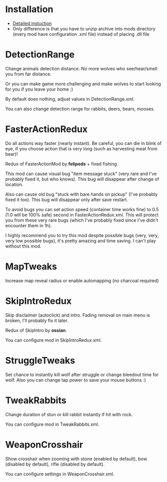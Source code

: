 # Installation
 - [Detailed instuction](https://github.com/WulfMarius/ModComponent/wiki/Installing-a-Mod)
 - Only difference is that you have to unzip archive into mods directory (every mod have configuration .xml file) instead of placing .dll file

# DetectionRange
Change animals detection distance. No more wolves who see/hear/smell you from far distance. 

Or you can make game more challenging and make wolves to start looking for you if you leave your home ;) 

By default does nothing, adjust values in DetectionRange.xml.

You can also change detection range for rabbits, deers, bears, mooses.

# FasterActionRedux
Do all actions way faster (nearly instant). Be careful, you can die in blink of eye, if you choose action that is very long (such as harvesting meat from bear)!

Redux of FasterActionMod by __felipeds__ + fixed fishing. 

This mod can cause visual bug "item message stuck" (very rare and I've probably fixed it, but who knows). This bug will disappear after change of location.

Also can cause old bug "stuck with bare hands on pickup" (I've probably fixed it too). This bug will disappear only after save restart.

To avoid bugs you can set action speed (container time works fine) to 0.5 (1.0 will be 100% safe) second in FasterActionRedux.xml. This will protect you from these very rare bugs (which I've probably fixed since I've didn't encounter them in 1h).

I highly recommend you to try this mod despite possible bugs (very, very, very low possible bugs), it's pretty amazing and time saving. I can't play without this mod.

# MapTweaks
Increase map reveal radius or enable automapping (no charcoal required)

# SkipIntroRedux
Skip disclaimer (autoclick) and intro. Fading removal on main menu is broken, I'll probably fix it later. 

Redux of SkipIntro by __ossian__.

You can configure mod in SkipIntroRedux.xml.

# StruggleTweaks
Set chance to instantly kill wolf after struggle or change bleedout time for wolf. Also you can change tap power to save your mouse buttons :)

# TweakRabbits
Change duration of stun or kill rabbit instantly if hit with rock.

You can configure mod in TweakRabbits.xml.

# WeaponCrosshair
Show crosshair when zooming with stone (enabled by default), bow (disabled by default), rifle (disabled by default).

You can configure settings in WeaponCrosshair.xml.
